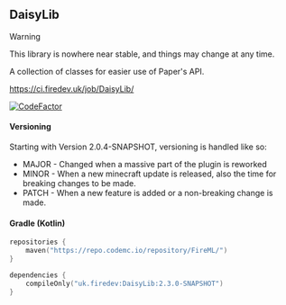 ## DaisyLib

> [!WARNING]  
> This library is nowhere near stable, and things may change at any time.

A collection of classes for easier use of Paper's API.

https://ci.firedev.uk/job/DaisyLib/

[![CodeFactor](https://www.codefactor.io/repository/github/fireml-dev/daisylib/badge)](https://www.codefactor.io/repository/github/fireml-dev/daisylib)

#### Versioning

Starting with Version 2.0.4-SNAPSHOT, versioning is handled like so:
- MAJOR - Changed when a massive part of the plugin is reworked
- MINOR - When a new minecraft update is released, also the time for breaking changes to be made.
- PATCH - When a new feature is added or a non-breaking change is made.

#### Gradle (Kotlin)
```kotlin
repositories {
    maven("https://repo.codemc.io/repository/FireML/")
}

dependencies {
    compileOnly("uk.firedev:DaisyLib:2.3.0-SNAPSHOT")
}
```
